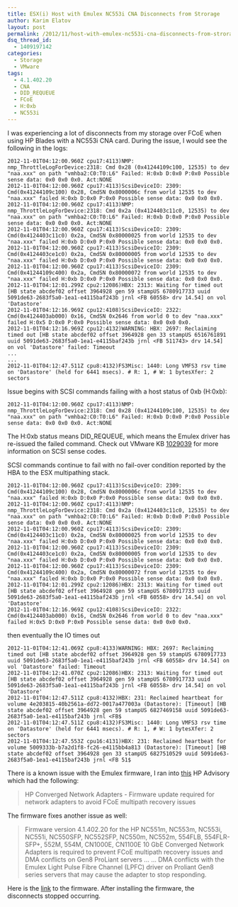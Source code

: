 ```yaml
---
title: ESX(i) Host with Emulex NC553i CNA Disconnects from Strorage
author: Karim Elatov
layout: post
permalink: /2012/11/host-with-emulex-nc553i-cna-disconnects-from-strorage/
dsq_thread_id:
  - 1409197142
categories:
  - Storage
  - VMware
tags:
  - 4.1.402.20
  - CNA
  - DID_REQUEUE
  - FCoE
  - H:0xb
  - NC553i
---
```

I was experiencing a lot of disconnects from my storage over FCoE when using HP Blades with a NC553i CNA card. During the issue, I would see the following in the logs:


	2012-11-01T04:12:00.960Z cpu17:4113)NMP: nmp_ThrottleLogForDevice:2318: Cmd 0x28 (0x41244109c100, 12535) to dev "naa.xxx" on path "vmhba2:C0:T0:L6" Failed: H:0xb D:0x0 P:0x0 Possible sense data: 0x0 0x0 0x0. Act:NONE
	2012-11-01T04:12:00.960Z cpu17:4113)ScsiDeviceIO: 2309: Cmd(0x41244109c100) 0x28, CmdSN 0x8000006c from world 12535 to dev "naa.xxx" failed H:0xb D:0x0 P:0x0 Possible sense data: 0x0 0x0 0x0.
	2012-11-01T04:12:00.960Z cpu17:4113)NMP: nmp_ThrottleLogForDevice:2318: Cmd 0x2a (0x4124403c11c0, 12535) to dev "naa.xxx" on path "vmhba2:C0:T0:L6" Failed: H:0xb D:0x0 P:0x0 Possible sense data: 0x0 0x0 0x0. Act:NONE
	2012-11-01T04:12:00.960Z cpu17:4113)ScsiDeviceIO: 2309: Cmd(0x4124403c11c0) 0x2a, CmdSN 0x80000025 from world 12535 to dev "naa.xxx" failed H:0xb D:0x0 P:0x0 Possible sense data: 0x0 0x0 0x0.
	2012-11-01T04:12:00.960Z cpu17:4113)ScsiDeviceIO: 2309: Cmd(0x4124403ce1c0) 0x2a, CmdSN 0x80000005 from world 12535 to dev "naa.xxx" failed H:0xb D:0x0 P:0x0 Possible sense data: 0x0 0x0 0x0.
	2012-11-01T04:12:00.960Z cpu17:4113)ScsiDeviceIO: 2309: Cmd(0x41244109c400) 0x2a, CmdSN 0x80000072 from world 12535 to dev "naa.xxx" failed H:0xb D:0x0 P:0x0 Possible sense data: 0x0 0x0 0x0.
	2012-11-01T04:12:01.299Z cpu2:12086)HBX: 2313: Waiting for timed out [HB state abcdef02 offset 3964928 gen 59 stampUS 6780917733 uuid 5091de63-2683f5a0-1ea1-e4115baf243b jrnl <FB 60558> drv 14.54] on vol 'Datastore'
	2012-11-01T04:12:16.969Z cpu12:4108)ScsiDeviceIO: 2322: Cmd(0x4124403ab000) 0x16, CmdSN 0x2646 from world 0 to dev "naa.xxx" failed H:0x5 D:0x0 P:0x0 Possible sense data: 0x0 0x0 0x0.
	2012-11-01T04:12:16.969Z cpu12:4132)WARNING: HBX: 2697: Reclaiming timed out [HB state abcdef02 offset 3964928 gen 33 stampUS 6516761891 uuid 5091de63-2683f5a0-1ea1-e4115baf243b jrnl <FB 511743> drv 14.54] on vol 'Datastore' failed: Timeout
	...
	...
	2012-11-01T04:12:47.511Z cpu8:4132)FS3Misc: 1440: Long VMFS3 rsv time on 'Datastore' (held for 6441 msecs). # R: 1, # W: 1 bytesXfer: 2 sectors


Issue begins with SCSI commands failing with a host status of 0xb (H:0xb):


	2012-11-01T04:12:00.960Z cpu17:4113)NMP: nmp_ThrottleLogForDevice:2318: Cmd 0x28 (0x41244109c100, 12535) to dev "naa.xxx" on path "vmhba2:C0:T0:L6" Failed: H:0xb D:0x0 P:0x0 Possible sense data: 0x0 0x0 0x0. Act:NONE


The H:0xb status means DID_REQUEUE, which means the Emulex driver has re-issued the failed command. Check out VMware KB [1029039](http://kb.vmware.com/kb/1029039) for more information on SCSI sense codes.

SCSI commands continue to fail with no fail-over condition reported by the HBA to the ESX multipathing stack.


	2012-11-01T04:12:00.960Z cpu17:4113)ScsiDeviceIO: 2309: Cmd(0x41244109c100) 0x28, CmdSN 0x8000006c from world 12535 to dev "naa.xxx" failed H:0xb D:0x0 P:0x0 Possible sense data: 0x0 0x0 0x0.
	2012-11-01T04:12:00.960Z cpu17:4113)NMP: nmp_ThrottleLogForDevice:2318: Cmd 0x2a (0x4124403c11c0, 12535) to dev "naa.xxx" on path "vmhba2:C0:T0:L6" Failed: H:0xb D:0x0 P:0x0 Possible sense data: 0x0 0x0 0x0. Act:NONE
	2012-11-01T04:12:00.960Z cpu17:4113)ScsiDeviceIO: 2309: Cmd(0x4124403c11c0) 0x2a, CmdSN 0x80000025 from world 12535 to dev "naa.xxx" failed H:0xb D:0x0 P:0x0 Possible sense data: 0x0 0x0 0x0.
	2012-11-01T04:12:00.960Z cpu17:4113)ScsiDeviceIO: 2309: Cmd(0x4124403ce1c0) 0x2a, CmdSN 0x80000005 from world 12535 to dev "naa.xxx" failed H:0xb D:0x0 P:0x0 Possible sense data: 0x0 0x0 0x0.
	2012-11-01T04:12:00.960Z cpu17:4113)ScsiDeviceIO: 2309: Cmd(0x41244109c400) 0x2a, CmdSN 0x80000072 from world 12535 to dev "naa.xxx" failed H:0xb D:0x0 P:0x0 Possible sense data: 0x0 0x0 0x0.
	2012-11-01T04:12:01.299Z cpu2:12086)HBX: 2313: Waiting for timed out [HB state abcdef02 offset 3964928 gen 59 stampUS 6780917733 uuid 5091de63-2683f5a0-1ea1-e4115baf243b jrnl <FB 60558> drv 14.54] on vol 'Datastore'
	2012-11-01T04:12:16.969Z cpu12:4108)ScsiDeviceIO: 2322: Cmd(0x4124403ab000) 0x16, CmdSN 0x2646 from world 0 to dev "naa.xxx" failed H:0x5 D:0x0 P:0x0 Possible sense data: 0x0 0x0 0x0.


then eventually the IO times out


	2012-11-01T04:12:41.069Z cpu8:4133)WARNING: HBX: 2697: Reclaiming timed out [HB state abcdef02 offset 3964928 gen 59 stampUS 6780917733 uuid 5091de63-2683f5a0-1ea1-e4115baf243b jrnl <FB 60558> drv 14.54] on vol 'Datastore' failed: Timeout
	2012-11-01T04:12:41.070Z cpu2:12086)HBX: 2313: Waiting for timed out [HB state abcdef02 offset 3964928 gen 59 stampUS 6780917733 uuid 5091de63-2683f5a0-1ea1-e4115baf243b jrnl <FB 60558> drv 14.54] on vol 'Datastore'
	2012-11-01T04:12:47.511Z cpu8:4132)HBX: 231: Reclaimed heartbeat for volume 4e203815-40b2561a-dd72-0017a477003a (Datastore): [Timeout] [HB state abcdef02 offset 3964928 gen 59 stampUS 6827469158 uuid 5091de63-2683f5a0-1ea1-e4115baf243b jrnl <FB$
	2012-11-01T04:12:47.511Z cpu8:4132)FS3Misc: 1440: Long VMFS3 rsv time on 'Datastore' (held for 6441 msecs). # R: 1, # W: 1 bytesXfer: 2 sectors
	2012-11-01T04:12:47.553Z cpu16:4131)HBX: 231: Reclaimed heartbeat for volume 5009333b-b7a2d1f8-fc26-e4115bb4a813 (Datastore): [Timeout] [HB state abcdef02 offset 3964928 gen 33 stampUS 6827510529 uuid 5091de63-2683f5a0-1ea1-e4115baf243b jrnl <FB 51$


There is a known issue with the Emulex firmware, I ran into [this](http://h20000.www2.hp.com/bizsupport/TechSupport/Document.jsp?objectID=c03400156&#038;lang=en&#038;cc=us&#038;taskId=101&#038;prodSeriesId=4132829&#038;prodTypeId=3709945) HP Advisory which had the following:

> HP Converged Network Adapters - Firmware update required for network adapters to avoid FCoE multipath recovery issues

The firmware fixes another issue as well:

> Firmware version 4.1.402.20 for the HP NC551m, NC553m, NC553i, NC551i, NC550SFP, NC552SFP, NC550m, NC552m, 554FLB, 554FLR-SFP+, 552M, 554M, CN1000E, CN1100E 10 GbE Converged Network Adapters is required to prevent FCoE multipath recovery issues and DMA conflicts on Gen8 ProLiant servers
> ...
> ...
> DMA conflicts with the Emulex Light Pulse Fibre Channel (LPFC) driver on Proliant Gen8 series servers that may cause the adapter to stop responding.

Here is the [link](http://h20000.www2.hp.com/bizsupport/TechSupport/SoftwareDescription.jsp?lang=en&#038;cc=lamerica_nsc_carib&#038;prodTypeId=329290&#038;prodSeriesId=4324629&#038;swItem=co-106538-1&#038;prodNameId=4324630&#038;swEnvOID=54&#038;swLang=8&#038;taskId=135&#038;mode=4&#038;idx=1&#038;adid=10428184&#038;affpid=3662453&#038;aoid=35252) to the firmware. After installing the firmware, the disconnects stopped occurring.

